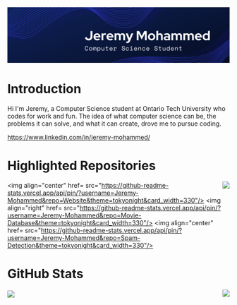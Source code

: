 <img src="https://github.com/Jeremy-Mohammed/Introduction/blob/main/Images/Jeremy%20Mohammed.png"/>

# Introduction

Hi I'm Jeremy, a Computer Science student at Ontario Tech University who codes for work and fun. The idea of what computer science can be, the problems it can solve, and what it can create, drove me to pursue coding.

https://www.linkedin.com/in/jeremy-mohammed/

# Highlighted Repositories

<img align="right" 
     href="https://github.com/Jeremy-Mohammed/Website" 
     src="https://github-readme-stats.vercel.app/api/pin/?username=Jeremy-Mohammed&repo=Food4Cause&theme=tokyonight&card_width=330"/>
<img align="center"
     href= 
     src="https://github-readme-stats.vercel.app/api/pin/?username=Jeremy-Mohammed&repo=Website&theme=tokyonight&card_width=330"/>
<img align="right" 
     href=
     src="https://github-readme-stats.vercel.app/api/pin/?username=Jeremy-Mohammed&repo=Movie-Database&theme=tokyonight&card_width=330"/>
<img align="center" 
     href=
     src="https://github-readme-stats.vercel.app/api/pin/?username=Jeremy-Mohammed&repo=Spam-Detection&theme=tokyonight&card_width=330"/>


# GitHub Stats

<img align="right" src="https://github-readme-stats.vercel.app/api/top-langs/?username=Jeremy-Mohammed&layout=compact&theme=tokyonight&hide=roff&langs_count=6&card_width=240"/>
<img align="center" src="https://github-readme-stats.vercel.app/api?username=Jeremy-Mohammed&show_icons=true&theme=tokyonight&hide=prs&card_width=10"/>
